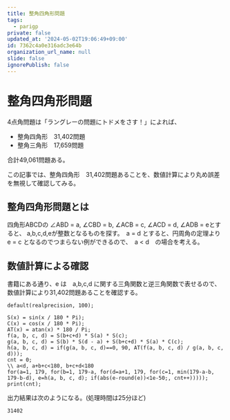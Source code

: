 ```yaml
---
title: 整角四角形問題
tags:
  - parigp
private: false
updated_at: '2024-05-02T19:06:49+09:00'
id: 7362c4a0e316adc3e64b
organization_url_name: null
slide: false
ignorePublish: false
---
```

# 整角四角形問題

4点角問題は「ラングレーの問題にトドメをさす！」によれば、

* 整角四角形　31,402問題
* 整角三角形　17,659問題

合計49,061問題ある。

この記事では、整角四角形　31,402問題あることを、数値計算により丸め誤差を無視して確認してみる。

## 整角四角形問題とは

四角形ABCDの ∠ABD = a, ∠CBD = b, ∠ACB = c, ∠ACD = d, ∠ADB = eとすると、 a,b,c,d,eが整数となるものを探す。　a = d とすると、円周角の定理より e = c となるのでつまらない例ができるので、　a < d　の場合を考える。

## 数値計算による確認

書籍にある通り、e は　a,b,c,d に関する三角関数と逆三角関数で表せるので、数値計算により31,402問題あることを確認する。

```pari
default(realprecision, 100);

S(x) = sin(x / 180 * Pi);
C(x) = cos(x / 180 * Pi);
AT(x) = atan(x) * 180 / Pi;
f(a, b, c, d) = S(b+c+d) * S(a) * S(c);
g(a, b, c, d) = S(b) * S(d - a) + S(b+c+d) * S(a) * C(c);
h(a, b, c, d) = if(g(a, b, c, d)==0, 90, AT(f(a, b, c, d) / g(a, b, c, d)));
cnt = 0;
\\ a<d, a+b+c<180, b+c+d<180
for(a=1, 179, for(b=1, 179-a, for(d=a+1, 179, for(c=1, min(179-a-b, 179-b-d), e=h(a, b, c, d); if(abs(e-round(e))<1e-50;, cnt++)))));
print(cnt);
```

出力結果は次のようになる。(処理時間は25分ほど)

```pari
31402
```
